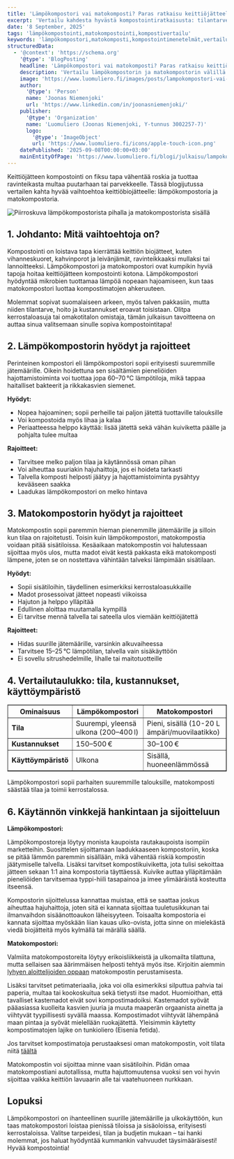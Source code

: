 ```yaml
---
title: 'Lämpökompostori vai matokomposti? Paras ratkaisu keittiöjätteelle'
excerpt: 'Vertailu kahdesta hyvästä kompostointiratkaisusta: tilantarve, kustannukset, hoito ja käyttömukavuus. Löydä paras tapa kierrättää keittiöbiojätteesi!'
date: '8 September, 2025'
tags: 'lämpökompostointi,matokompostointi,kompostivertailu'
keywords: 'lämpökompostori,matokomposti,kompostointimenetelmät,vertailu,keittiöjäte,biojäte,kompostointi,tilantarve,kustannukset,käyttömukavuus,huolto,hoito,talvikäyttö,sisäkompostointi,ulkokompostointi,ympäristövaikutukset,lannoite,multatuotanto,ekologia,jätteen kierrätys,energiatehokkuus'
structuredData:
  - '@context': 'https://schema.org'
    '@type': 'BlogPosting'
    headline: 'Lämpökompostori vai matokomposti? Paras ratkaisu keittiöjätteelle'
    description: 'Vertailu lämpökompostorin ja matokompostorin välillä: hyödyt, rajoitteet, tilantarve ja kustannukset. Löydä itsellesi sopivin tapa kierrättää keittiöbiojätteet.'
    image: 'https://www.luomuliero.fi/images/posts/lampokompostori-vai-matokomposti-paras-ratkaisu-keittiojatteelle/ulkokompostori-vai-matokompostori-1200.jpg'
    author:
      '@type': 'Person'
      name: 'Joonas Niemenjoki'
      url: 'https://www.linkedin.com/in/joonasniemenjoki/'
    publisher:
      '@type': 'Organization'
      name: 'Luomuliero (Joonas Niemenjoki, Y-tunnus 3002257-7)'
      logo:
        '@type': 'ImageObject'
        url: 'https://www.luomuliero.fi/icons/apple-touch-icon.png'
    datePublished: '2025-09-08T00:00:00+03:00'
    mainEntityOfPage: 'https://www.luomuliero.fi/blogi/julkaisu/lampokompostori-vai-matokomposti-paras-ratkaisu-keittiojatteelle'
---
```


Keittiöjätteen kompostointi on fiksu tapa vähentää roskia ja tuottaa ravinteikasta multaa puutarhaan tai parvekkeelle. Tässä blogijutussa vertailen kahta hyvää vaihtoehtoa keittiöbiojätteelle: lämpökompostoria ja matokompostoria.

<picture>
  <source srcset="/images/posts/lampokompostori-vai-matokomposti-paras-ratkaisu-keittiojatteelle/ulkokompostori-vai-matokompostori-800.avif 800w, /images/posts/lampokompostori-vai-matokomposti-paras-ratkaisu-keittiojatteelle/ulkokompostori-vai-matokompostori-1200.avif 1200w" type="image/avif">
  <source srcset="/images/posts/lampokompostori-vai-matokomposti-paras-ratkaisu-keittiojatteelle/ulkokompostori-vai-matokompostori-800.webp 800w, /images/posts/lampokompostori-vai-matokomposti-paras-ratkaisu-keittiojatteelle/ulkokompostori-vai-matokompostori-1200.webp 1200w" type="image/webp">
  <img src="/images/posts/lampokompostori-vai-matokomposti-paras-ratkaisu-keittiojatteelle/ulkokompostori-vai-matokompostori-800.jpg" srcset="/images/posts/lampokompostori-vai-matokomposti-paras-ratkaisu-keittiojatteelle/ulkokompostori-vai-matokompostori-800.jpg 800w, /images/posts/lampokompostori-vai-matokomposti-paras-ratkaisu-keittiojatteelle/ulkokompostori-vai-matokompostori-1200.jpg 1200w" alt="Piirroskuva lämpökompostorista pihalla ja matokompostorista sisällä" sizes="(max-width: 600px) 100vw, 800px" style="max-width:100%;height:auto;" loading="lazy">
</picture>

## 1. Johdanto: Mitä vaihtoehtoja on?

Kompostointi on loistava tapa kierrättää keittiön biojätteet, kuten vihanneskuoret, kahvinporot ja leivänjämät, ravinteikkaaksi mullaksi tai lannoitteeksi. Lämpökompostori ja matokompostori ovat kumpikin hyviä tapoja hoitaa keittiöjätteen kompostointi kotona. Lämpökompostori hyödyntää mikrobien tuottamaa lämpöä nopeaan hajoamiseen, kun taas matokompostori luottaa kompostimatojen ahkeruuteen.

Molemmat sopivat suomalaiseen arkeen, myös talven pakkasiin, mutta niiden tilantarve, hoito ja kustannukset eroavat toisistaan. Olitpa kerrostaloasuja tai omakotitalon omistaja, tämän julkaisun tavoitteena on auttaa sinua valitsemaan sinulle sopiva kompostointitapa!

## 2. Lämpökompostorin hyödyt ja rajoitteet

Perinteinen kompostori eli lämpökompostori sopii erityisesti suuremmille jätemäärille. Oikein hoidettuna sen sisältämien pieneliöiden hajottamistoiminta voi tuottaa jopa 60–70 °C lämpötiloja, mikä tappaa haitalliset bakteerit ja rikkakasvien siemenet.

**Hyödyt:**

- Nopea hajoaminen; sopii perheille tai paljon jätettä tuottaville talouksille
- Voi kompostoida myös lihaa ja kalaa
- Periaatteessa helppo käyttää: lisää jätettä sekä vähän kuiviketta päälle ja pohjalta tulee multaa

**Rajoitteet:**

- Tarvitsee melko paljon tilaa ja käytännössä oman pihan
- Voi aiheuttaa suuriakin hajuhaittoja, jos ei hoideta tarkasti
- Talvella komposti helposti jäätyy ja hajottamistoiminta pysähtyy kevääseen saakka
- Laadukas lämpökompostori on melko hintava

## 3. Matokompostorin hyödyt ja rajoitteet

Matokompostin sopii paremmin hieman pienemmille jätemäärille ja silloin kun tilaa on rajoitetusti. Toisin kuin lämpökompostori, matokompostia voidaan pitää sisätiloissa. Kesäaikaan matokompostin voi halutessaan sijoittaa myös ulos, mutta madot eivät kestä pakkasta eikä matokomposti lämpene, joten se on nostettava vähintään talveksi lämpimään sisätilaan.

**Hyödyt:**

- Sopii sisätiloihin, täydellinen esimerkiksi kerrostaloasukkaille
- Madot prosessoivat jätteet nopeasti viikoissa
- Hajuton ja helppo ylläpitää
- Edullinen aloittaa muutamalla kympillä
- Ei tarvitse mennä talvella tai sateella ulos viemään keittiöjätettä

**Rajoitteet:**

- Hidas suurille jätemäärille, varsinkin alkuvaiheessa
- Tarvitsee 15–25 °C lämpötilan, talvella vain sisäkäyttöön
- Ei sovellu sitrushedelmille, lihalle tai maitotuotteille

## 4. Vertailutaulukko: tila, kustannukset, käyttöympäristö

<table border="1">
  <thead>
    <tr>
      <th>Ominaisuus</th>
      <th>Lämpökompostori</th>
      <th>Matokompostori</th>
    </tr>
  </thead>
  <tbody>
    <tr>
      <td><strong>Tila</strong></td>
      <td>Suurempi, yleensä ulkona (200–400 l)</td>
      <td>Pieni, sisällä (10-20 L ämpäri/muovilaatikko)</td>
    </tr>
    <tr>
      <td><strong>Kustannukset</strong></td>
      <td>150–500 €</td>
      <td>30–100 €</td>
    </tr>
    <tr>
      <td><strong>Käyttöympäristö</strong></td>
      <td>Ulkona</td>
      <td>Sisällä, huoneenlämmössä</td>
    </tr>
  </tbody>
</table>

Lämpökompostori sopii parhaiten suuremmille talouksille, matokomposti säästää tilaa ja toimii kerrostalossa.

## 6. Käytännön vinkkejä hankintaan ja sijoitteluun

**Lämpökompostori:**

Lämpökompostoreja löytyy monista kaupoista rautakaupoista isompiin marketteihin. Suosittelen sijoittamaan laadukkaaseen kompostoriin, koska se pitää lämmön paremmin sisällään, mikä vähentää riskiä kompostin jäätymiselle talvella. Lisäksi tarvitset kompostikuiviketta, jota tulisi sekoittaa jätteen sekaan 1:1 aina kompostoria täyttäessä. Kuivike auttaa ylläpitämään pieneliöiden tarvitsemaa typpi-hiili tasapainoa ja imee ylimääräistä kosteutta itseensä.

Kompostorin sijoittelussa kannattaa muistaa, että se saattaa joskus aiheuttaa hajuhaittoja, joten sitä ei kannata sijoittaa tuuletusikkunan tai ilmanvaihdon sisäänottoaukon läheisyyteen. Toisaalta kompostoria ei kannata sijoittaa myöskään liian kauas ulko-ovista, jotta sinne on mielekästä viedä biojätteitä myös kylmällä tai märällä säällä.

**Matokompostori:**

Valmiita matokompostoreita löytyy erikoisliikkeistä ja ulkomailta tilattuna, mutta sellaisen saa äärimmäisen helposti tehtyä myös itse. Kirjoitin aiemmin [lyhyen aloittelijoiden oppaan](https://www.luomuliero.fi/blogi/julkaisu/kuinka-perustaa-matokomposti-kotona-opas-aloittelijoille) matokompostin perustamisesta.

Lisäksi tarvitset petimateriaalia, joka voi olla esimerkiksi silputtua pahvia tai paperia, multaa tai kookoskuitua sekä tietysti itse madot. Huomioithan, että tavalliset kastemadot eivät sovi kompostimadoiksi. Kastemadot syövät pääasiassa kuolleita kasvien juuria ja muuta maaperän orgaanista ainetta ja viihtyvät tyypillisesti syvällä maassa. Kompostimadot viihtyvät lähempänä maan pintaa ja syövät mielellään ruokajätettä. Yleisimmin käytetty kompostimatojen lajike on tunkioliero (Eisenia fetida).

<aside>Jos tarvitset kompostimatoja perustaaksesi oman matokompostin, voit tilata niitä <a href="https://www.luomuliero.fi/madot">täältä</a></aside>

Matokompostin voi sijoittaa minne vaan sisätiloihin. Pidän omaa matokompostiani autotallissa, mutta hajuttomuutensa vuoksi sen voi hyvin sijoittaa vaikka keittiön lavuaarin alle tai vaatehuoneen nurkkaan.

## Lopuksi

Lämpökompostori on ihanteellinen suurille jätemäärille ja ulkokäyttöön, kun taas matokompostori loistaa pienissä tiloissa ja sisäoloissa, erityisesti kerrostaloissa. Valitse tarpeidesi, tilan ja budjetin mukaan – tai hanki molemmat, jos haluat hyödyntää kummankin vahvuudet täysimääräisesti! Hyvää kompostointia!

